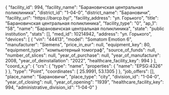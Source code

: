 {
    "facility_id": 994,
    "facility_name": "Барановичская центральная поликлиника",
    "district_id": "1-04-0",
    "district_name": "Барановичи",
    "facility_url": "https:\/\/barcp.by\/",
    "facility_address": "ул. Горького",
    "title": "Барановичская центральная поликлиника",
    "facility_type": "0",
    "ap_1": "58",
    "name": "Барановичская центральная поликлиника",
    "state": "public institution",
    "stats": [],
    "med_id": 10214942,
    "address": "ул. Горького",
    "devices": [
        {
            "vin": "44413",
            "model": "Somatom Emotion 6",
            "manufacturer": "Siemens",
            "price_in_eur": null,
            "equipment_key": 80,
            "equipment_type": "компьютерный томограф",
            "source_of_funds": null,
            "number_of_slices": null,
            "year_of_purchase": null,
            "year_of_manufacture": 2008,
            "year_of_deinstallation": "2022",
            "healthcare_facility_key": 994
        }
    ],
    "coord_x_y": {
        "crs": {
            "type": "name",
            "properties": {
                "name": "EPSG:4326"
            }
        },
        "type": "Point",
        "coordinates": [
            25.9991,
            53.1305
        ]
    },
    "job_offers": [],
    "place_name": "Барановичи",
    "place_type": "city",
    "division_id": "1-04-0",
    "year_of_closing": null,
    "year_of_opening": "1939",
    "healthcare_facility_key": 994,
    "administrative_division_id": "1-04-0"
}